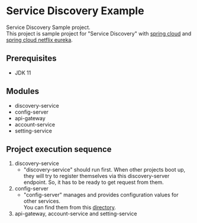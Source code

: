 # Service Discovery Example  
Service Discovery Sample project.  
This project is sample project for "Service Discovery" with [spring cloud](https://spring.io/projects/spring-cloud) and [spring cloud netflix eureka](https://github.com/Netflix/eureka).  

## Prerequisites  
* JDK 11  

## Modules
- discovery-service  
- config-server  
- api-gateway  
- account-service  
- setting-service  

## Project execution sequence  
1. discovery-service  
   - "discovery-service" should run first. 
   When other projects boot up, they will try to register themselves via this discovery-server endpoint. 
   So, it has to be ready to get request from them.  
2. config-server  
   - "config-server" manages and provides configuration values for other services.  
   You can find them from this [directory](config-server/src/main/resources/config).
3. api-gateway, account-service and setting-service  
